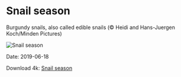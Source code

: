 # Snail season

Burgundy snails, also called edible snails (© Heidi and Hans-Juergen Koch/Minden Pictures)

![Snail season](https://bing.com/th?id=OHR.HelixPomatia_EN-US3386213495_UHD.jpg&rf=LaDigue_UHD.jpg&pid=hp&w=1024&h=576)

Date: 2019-06-18

Download 4k: [Snail season](https://bing.com/th?id=OHR.HelixPomatia_EN-US3386213495_UHD.jpg&rf=LaDigue_UHD.jpg&pid=hp&w=3840&h=2160)

